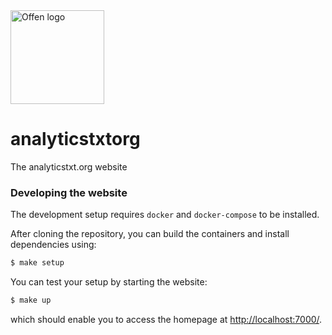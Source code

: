 <a href="https://offen.dev/">
    <img src="https://offen.github.io/press-kit/offen-material/gfx-GitHub-Offen-logo.svg" alt="Offen logo" title="Offen" width="150px"/>
</a>

# analyticstxtorg

The analyticstxt.org website

### Developing the website

The development setup requires `docker` and `docker-compose` to be installed.

After cloning the repository, you can build the containers and install dependencies using:

```sh
$ make setup
```

You can test your setup by starting the website:

```sh
$ make up
```

which should enable you to access the homepage at <http://localhost:7000/>.
